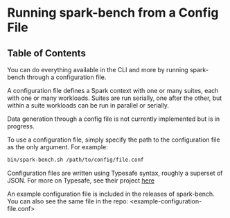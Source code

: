 
# Running spark-bench from a Config File

<!-- START doctoc generated TOC please keep comment here to allow auto update -->
<!-- DON'T EDIT THIS SECTION, INSTEAD RE-RUN doctoc TO UPDATE -->
## Table of Contents


<!-- END doctoc generated TOC please keep comment here to allow auto update -->


You can do everything available in the CLI and more by running spark-bench through a configuration file.

A configuration file defines a Spark context with one or many suites, each with one or many workloads. Suites
are run serially, one after the other, but within a suite workloads can be run in parallel or serially. 

Data generation through a config file is not currently implemented but is in progress.

To use a configuration file, simply specify the path to the configuration file as the only argument. For example:
```bash
bin/spark-bench.sh /path/to/config/file.conf
```

Configuration files are written using Typesafe syntax, roughly a superset of JSON. For more on Typesafe, see their project
[here](https://github.com/typesafehub/config)

An example configuration file is included in the releases of spark-bench. You can also see the same file in the repo: <example-configuration-file.conf>